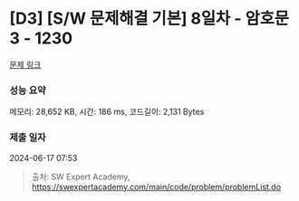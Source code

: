 # [D3] [S/W 문제해결 기본] 8일차 - 암호문3 - 1230 

[문제 링크](https://swexpertacademy.com/main/code/problem/problemDetail.do?contestProbId=AV14zIwqAHwCFAYD) 

### 성능 요약

메모리: 28,652 KB, 시간: 186 ms, 코드길이: 2,131 Bytes

### 제출 일자

2024-06-17 07:53



> 출처: SW Expert Academy, https://swexpertacademy.com/main/code/problem/problemList.do